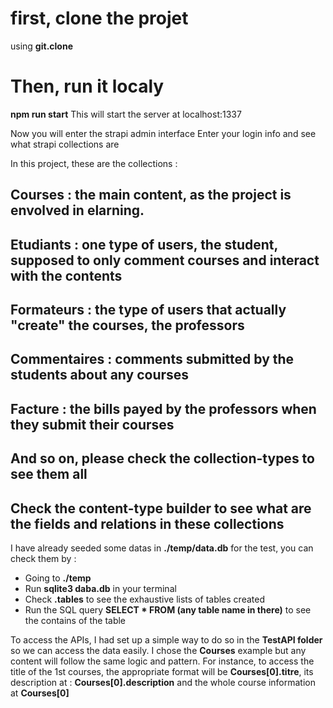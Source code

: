 # first, clone the projet
using **git.clone**
# Then, run it localy 
**npm run start**
This will start the server at localhost:1337

Now you will enter the strapi admin interface 
Enter your login info and see what strapi collections are

In this project, these are the collections : 
## Courses : the main content, as the project is envolved in elarning. 
## Etudiants : one type of users, the student, supposed to only comment courses and interact with the contents
## Formateurs : the type of users that actually "create" the courses, the professors
## Commentaires : comments submitted by the students about any courses
## Facture : the bills payed by the professors when they submit their courses

## And so on, please check the collection-types to see them all

## Check the content-type builder to see what are the fields and relations in these collections

I have already seeded some datas in **./temp/data.db** for the test, you can check them by :
- Going to **./temp**
- Run **sqlite3 daba.db** in your terminal
- Check **.tables** to see the exhaustive lists of tables created
- Run the SQL query **SELECT * FROM (any table name in there)** to see the contains of the table

To access the APIs, I had set up a simple way to do so in the **TestAPI folder** so we can access the data easily.
I chose the **Courses** example but any content will follow the same logic and pattern. For instance, to access the title of the 1st courses, the appropriate format will be **Courses[0].titre**, its description at : **Courses[0].description** and the whole course information at **Courses[0]**
